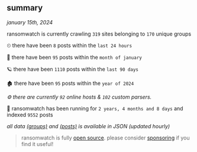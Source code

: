 
## summary
_january 15th, 2024_

ransomwatch is currently crawling `319` sites belonging to `170` unique groups

⏲ there have been `8` posts within the `last 24 hours`

🦈 there have been `95` posts within the `month of january`

🪐 there have been `1110` posts within the `last 90 days`

🏚 there have been `95` posts within the `year of 2024`

_⚙️ there are currently `92` online hosts & `102` custom parsers._

🦕 ransomwatch has been running for `2 years, 4 months and 8 days` and indexed `9552` posts

_all data  [(groups)](http://ransomwhat.telemetry.ltd/groups) and [(posts)](http://ransomwhat.telemetry.ltd/posts) is available in JSON (updated hourly)_

> ransomwatch is fully [open source](https://github.com/joshhighet/ransomwatch#ransomwatch--). please consider [sponsoring](https://github.com/sponsors/joshhighet) if you find it useful!
